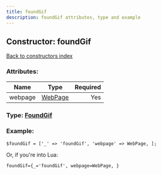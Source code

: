 ```yaml
---
title: foundGif
description: foundGif attributes, type and example
---
```

## Constructor: foundGif  
[Back to constructors index](index.md)



### Attributes:

| Name     |    Type       | Required |
|----------|:-------------:|---------:|
|webpage|[WebPage](../types/WebPage.md) | Yes|



### Type: [FoundGif](../types/FoundGif.md)


### Example:

```
$foundGif = ['_' => 'foundGif', 'webpage' => WebPage, ];
```  

Or, if you're into Lua:  


```
foundGif={_='foundGif', webpage=WebPage, }

```


